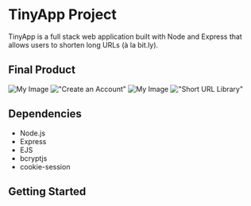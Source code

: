 # TinyApp Project

TinyApp is a full stack web application built with Node and Express that allows users to shorten long URLs (à la bit.ly).

## Final Product
![My Image](file:///Users/alexmiller/Downloads/register)
!["Create an Account"](#)
![My Image](file:///Users/alexmiller/Downloads/library)
!["Short URL Library"](#)

## Dependencies

- Node.js
- Express
- EJS
- bcryptjs
- cookie-session

## Getting Started
